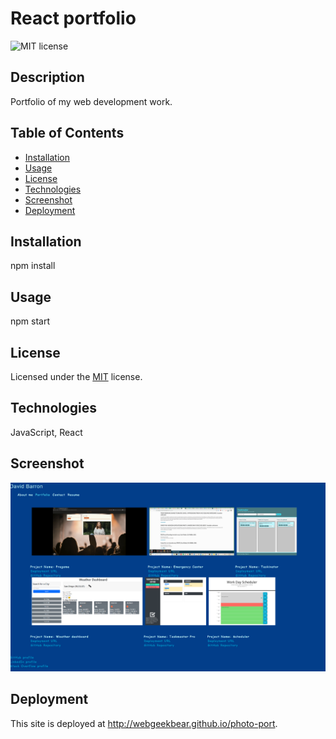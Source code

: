 # React portfolio
![MIT license](https://img.shields.io/badge/license-MIT-blue.svg)
## Description
Portfolio of my web development work.

## Table of Contents

* [Installation](#installation)
* [Usage](#usage)
* [License](#license)
* [Technologies](#technologies)
* [Screenshot](#screenshot)
* [Deployment](#deployment)

## Installation
npm install

## Usage
npm start

## License
Licensed under the [MIT](https://choosealicense.com/licenses/mit/) license.

## Technologies
JavaScript, React

## Screenshot
![screenshot](./src/assets/screenshot/React-portfolio.png)

## Deployment
This site is deployed at http://webgeekbear.github.io/photo-port.
